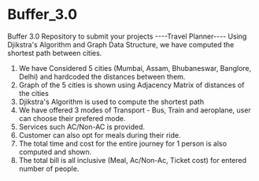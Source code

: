 # Buffer_3.0
Buffer 3.0 Repository to submit your projects
----Travel Planner----
Using Djikstra's Algorithm and Graph Data Structure, we have computed the shortest path between cities.
1. We have Considered 5 cities (Mumbai, Assam, Bhubaneswar, Banglore, Delhi) and hardcoded the distances between them.
2. Graph of the 5 cities is shown using Adjacency Matrix of distances of the cities
3. Djikstra's Algorithm is used to compute the shortest path
4. We have offered 3 modes of Transport - Bus, Train and aeroplane, user can choose their prefered mode.
5. Services such AC/Non-AC is provided. 
6. Customer can also opt for meals during their ride.
7. The total time and cost for the entire journey for 1 person is also computed and shown.
8. The total bill is all inclusive (Meal, Ac/Non-Ac, Ticket cost) for entered number of people.

